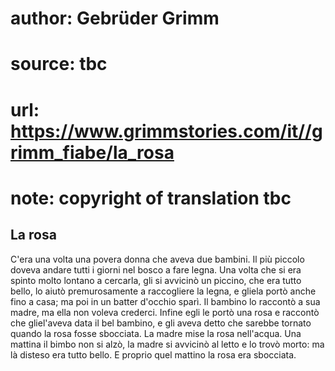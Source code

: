 # author: Gebrüder Grimm
# source: tbc
# url: https://www.grimmstories.com/it//grimm_fiabe/la_rosa
# note: copyright of translation tbc

## La rosa 

C'era una volta una povera donna che aveva due bambini. Il più piccolo
doveva andare tutti i giorni nel bosco a fare legna. Una volta che si
era spinto molto lontano a cercarla, gli si avvicinò un piccino, che era
tutto bello, lo aiutò premurosamente a raccogliere la legna, e gliela
portò anche fino a casa; ma poi in un batter d'occhio sparì. Il bambino
lo raccontò a sua madre, ma ella non voleva crederci. Infine egli le
portò una rosa e raccontò che gliel'aveva data il bel bambino, e gli
aveva detto che sarebbe tornato quando la rosa fosse sbocciata. La madre
mise la rosa nell'acqua. Una mattina il bimbo non si alzò, la madre si
avvicinò al letto e lo trovò morto: ma là disteso era tutto bello. E
proprio quel mattino la rosa era sbocciata.
